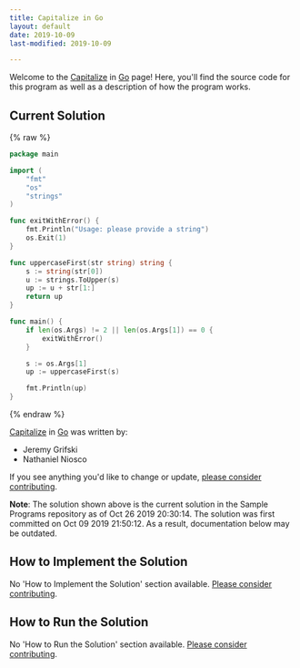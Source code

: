 ```yaml
---
title: Capitalize in Go
layout: default
date: 2019-10-09
last-modified: 2019-10-09

---
```


Welcome to the [Capitalize](https://sampleprograms.io/projects/capitalize) in [Go](https://sampleprograms.io/languages/go) page! Here, you'll find the source code for this program as well as a description of how the program works.

## Current Solution

{% raw %}

```go
package main

import (
    "fmt"
    "os"
    "strings"
)

func exitWithError() {
    fmt.Println("Usage: please provide a string")
    os.Exit(1)
}

func uppercaseFirst(str string) string {
    s := string(str[0])
    u := strings.ToUpper(s)
    up := u + str[1:]
    return up
}

func main() {
    if len(os.Args) != 2 || len(os.Args[1]) == 0 {
        exitWithError()
    }

    s := os.Args[1]
    up := uppercaseFirst(s)

    fmt.Println(up)
}
```

{% endraw %}

[Capitalize](https://sampleprograms.io/projects/capitalize) in [Go](https://sampleprograms.io/languages/go) was written by:

- Jeremy Grifski
- Nathaniel Niosco

If you see anything you'd like to change or update, [please consider contributing](https://github.com/TheRenegadeCoder/sample-programs).

**Note**: The solution shown above is the current solution in the Sample Programs repository as of Oct 26 2019 20:30:14. The solution was first committed on Oct 09 2019 21:50:12. As a result, documentation below may be outdated.

## How to Implement the Solution

No 'How to Implement the Solution' section available. [Please consider contributing](https://github.com/TheRenegadeCoder/sample-programs-website).

## How to Run the Solution

No 'How to Run the Solution' section available. [Please consider contributing](https://github.com/TheRenegadeCoder/sample-programs-website).
